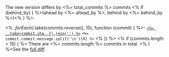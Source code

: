 The new version differs by <%= total_commits %> commits <% if (behind_by) { %>(ahead by <%= ahead_by %>, behind by <%= behind_by %>)<% } %>.

<% _.forEach(_.take(commits.reverse(), 15), function (commit) { %>- [`<%= _.take(commit.sha, 7).join('') %>`](<%= commit.html_url %>) `<%= commit.commit.message.split('\n')[0] %>`
<% }) %>
<% if (commits.length > 15) { %>
There are <%= commits.length %> commits in total. <% } %>See the [full diff](<%= html_url %>).
